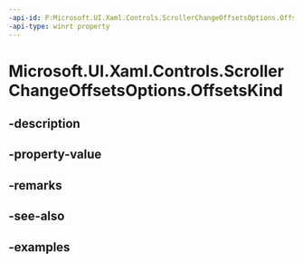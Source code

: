 ```yaml
---
-api-id: P:Microsoft.UI.Xaml.Controls.ScrollerChangeOffsetsOptions.OffsetsKind
-api-type: winrt property
---
```


<!-- Property syntax.
public ScrollerViewKind OffsetsKind { get;  set; }
-->

# Microsoft.UI.Xaml.Controls.ScrollerChangeOffsetsOptions.OffsetsKind

## -description

## -property-value

## -remarks

## -see-also

## -examples

